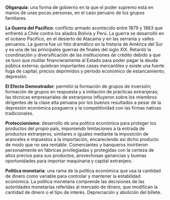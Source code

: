 **Oligarquía**: una forma de gobierno en la que el poder supremo está en manos de unas pocas personas, en el caso peruano de los grupos familiares.

**La Guerra del Pacífico**: conflicto armado acontecido entre 1879 y 1883 que enfrentó a Chile contra los aliados Bolivia y Perú. La guerra se desarrolló en el océano Pacífico, en el desierto de Atacama y en las serranía y valles peruanos. La guerra fue un hito dramático en la historia de América del Sur y es una de las principales guerras de finales del siglo XIX. Retardó la coordinación y diversificación de las instituciones de crédito debido a que se tuvo que mutilar financieramente al Estado para poder pagar la deuda pública externa; quiebran importantes casas mercantiles y existe una fuerte fuga de capital; precios deprimidos y período económico de estancamiento; depresión.

**El Efecto Demostrador**: permitió la formación de grupos de inversión; formación de grupos en respuesta y a imitación de prácticas extranjeras; las técnicas empresariales de extranjeros influyeron sobre los miembros dirigentes de la clase alta peruana por los buenos resultados a pesar de la depresión económica posguerra y la competitividad con las firmas nativas tradicionales. 

**Proteccionismo**: desarrollo de una política económica para proteger los productos del propio país, imponiendo limitaciones a la entrada de productos extranjeros, similares o iguales mediante la imposición de aranceles e impuestos a la importación, encareciendo así dicho producto de modo que no sea rentable. Comerciantes y banqueros invirtieron personalmente en fábricas privilegiadas y protegidas con la certeza de altos precios para sus productos, provechosas ganancias y buenas oportunidades para importar maquinaria y capital extranjero.

**Política monetaria**: una rama de la política económica que usa la cantidad de dinero como variable para controlar y mantener la estabilidad económica. La política monetaria comprende las decisiones de las autoridades monetarias referidas al mercado de dinero, que modifican la cantidad de dinero o el tipo de interés. Depreciación y abolición del billete.